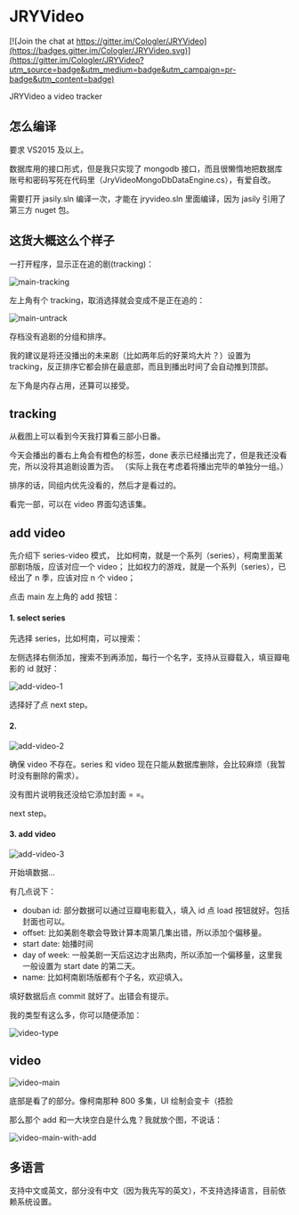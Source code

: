# JRYVideo

[![Join the chat at https://gitter.im/Cologler/JRYVideo](https://badges.gitter.im/Cologler/JRYVideo.svg)](https://gitter.im/Cologler/JRYVideo?utm_source=badge&utm_medium=badge&utm_campaign=pr-badge&utm_content=badge)

JRYVideo a video tracker

## 怎么编译

要求 VS2015 及以上。

数据库用的接口形式，但是我只实现了 mongodb 接口，而且很懒惰地把数据库账号和密码写死在代码里（JryVideoMongoDbDataEngine.cs），有爱自改。

需要打开 jasily.sln 编译一次，才能在 jryvideo.sln 里面编译，因为 jasily 引用了第三方 nuget 包。

## 这货大概这么个样子

一打开程序，显示正在追的剧(tracking)：

![main-tracking](http://i.imgur.com/VUnI9if.png)

左上角有个 tracking，取消选择就会变成不是正在追的：

![main-untrack](http://i.imgur.com/IL9Nywh.png)

存档没有追剧的分组和排序。

我的建议是将还没播出的未来剧（比如两年后的好莱坞大片？）设置为 tracking，反正排序它都会排在最底部，而且到播出时间了会自动推到顶部。

左下角是内存占用，还算可以接受。

## tracking

从截图上可以看到今天我打算看三部小日番。

今天会播出的番右上角会有橙色的标签，done 表示已经播出完了，但是我还没看完，所以没将其追剧设置为否。
（实际上我在考虑着将播出完毕的单独分一组。）

排序的话，同组内优先没看的，然后才是看过的。

看完一部，可以在 video 界面勾选该集。

## add video

先介绍下 series-video 模式，
比如柯南，就是一个系列（series），柯南里面某部剧场版，应该对应一个 video；
比如权力的游戏，就是一个系列（series），已经出了 n 季，应该对应 n 个 video；

点击 main 左上角的 add 按钮：

#### 1. select series

先选择 series，比如柯南，可以搜索：

左侧选择右侧添加，搜索不到再添加，每行一个名字，支持从豆瓣载入，填豆瓣电影的 id 就好：

![add-video-1](http://i.imgur.com/LxmkBOY.png)

选择好了点 next step。

#### 2.

![add-video-2](http://i.imgur.com/LxmkBOY.png)

确保 video 不存在。series 和 video 现在只能从数据库删除，会比较麻烦（我暂时没有删除的需求）。

没有图片说明我还没给它添加封面 = =。

next step。

#### 3. add video

![add-video-3](http://i.imgur.com/L64VmYA.png)

开始填数据...

有几点说下：

* douban id: 部分数据可以通过豆瓣电影载入，填入 id 点 load 按钮就好。包括封面也可以。
* offset: 比如美剧冬歇会导致计算本周第几集出错，所以添加个偏移量。
* start date: 始播时间
* day of week: 一般美剧一天后这边才出熟肉，所以添加一个偏移量，这里我一般设置为 start date 的第二天。
* name: 比如柯南剧场版都有个子名，欢迎填入。

填好数据后点 commit 就好了。出错会有提示。

我的类型有这么多，你可以随便添加：

![video-type](http://i.imgur.com/VxXI25P.png)

## video

![video-main](http://i.imgur.com/iNR2jkc.png)

底部是看了的部分。像柯南那种 800 多集，UI 绘制会变卡（捂脸

那么那个 add 和一大块空白是什么鬼？我就放个图，不说话：

![video-main-with-add](http://i.imgur.com/DwU6hUu.png)

## 多语言

支持中文或英文，部分没有中文（因为我先写的英文），不支持选择语言，目前依赖系统设置。
